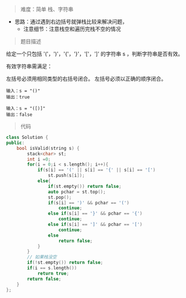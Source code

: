 > 难度：简单 栈、字符串
- 思路：通过遇到右边括号就弹栈比较来解决问题，
  - 注意细节：注意栈空和遍历完栈不空的情况


> 题目描述

给定一个只包括 '('，')'，'{'，'}'，'['，']' 的字符串 s ，判断字符串是否有效。

有效字符串需满足：

左括号必须用相同类型的右括号闭合。
左括号必须以正确的顺序闭合。

```
输入：s = "()"
输出：true

输入：s = "([)]"
输出：false
```


> 代码

```cpp
class Solution {
public:
    bool isValid(string s) {
        stack<char> st;
        int i =0;
        for(i = 0;i < s.length(); i++){
            if(s[i] == '(' || s[i] == '{' || s[i] == '[')
                st.push(s[i]);
            else{
                if(st.empty()) return false;
                auto pchar = st.top();
                st.pop();
                if(s[i] == ')' && pchar == '(')
                    continue;
                else if(s[i] == '}' && pchar == '{')
                    continue;
                else if(s[i] == ']' && pchar == '[')
                    continue;
                else
                    return false;
            }
        }
        // 如果栈没空
        if(!st.empty()) return false;
        if(i == s.length())
            return true;
        return false;
    }
};
```